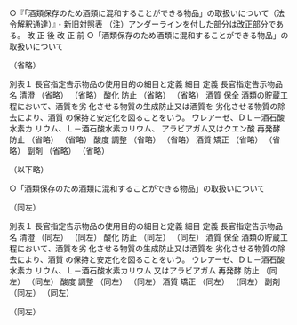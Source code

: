 ○『「酒類保存のため酒類に混和することができる物品」の取扱いについて（法令解釈通達）』・新旧対照表
（注）アンダーラインを付した部分は改正部分である。
改 正 後 改 正 前
○「酒類保存のため酒類に混和することができる物品」の取扱いについて

（省略）

別表１ 長官指定告示物品の使用目的の細目と定義
細目 定義 長官指定告示物品名
清澄 （省略） （省略）
酸化
防止
（省略） （省略）
酒質
保全
酒類の貯蔵工程において、酒質を劣
化させる物質の生成防止又は酒質を
劣化させる物質の除去により、酒質
の保持と安定化を図ることをいう。
ウレアーゼ、ＤＬ－酒石酸水素カ
リウム、Ｌ－酒石酸水素カリウム、
アラビアガム又はクエン酸
再発酵
防止
（省略） （省略）
酸度
調整
（省略） （省略）
酒質
矯正
（省略） （省略）
副剤 （省略） （省略）

（以下略）

○「酒類保存のため酒類に混和することができる物品」の取扱いについて

（同左）

別表１ 長官指定告示物品の使用目的の細目と定義
細目 定義 長官指定告示物品名
清澄 （同左） （同左）
酸化
防止
（同左） （同左）
酒質
保全
酒類の貯蔵工程において、酒質を劣
化させる物質の生成防止又は酒質を
劣化させる物質の除去により、酒質
の保持と安定化を図ることをいう。
ウレアーゼ、ＤＬ－酒石酸水素カ
リウム、Ｌ－酒石酸水素カリウム
又はアラビアガム
再発酵
防止
（同左） （同左）
酸度
調整
（同左） （同左）
酒質
矯正
（同左） （同左）
副剤 （同左） （同左）

（同左）